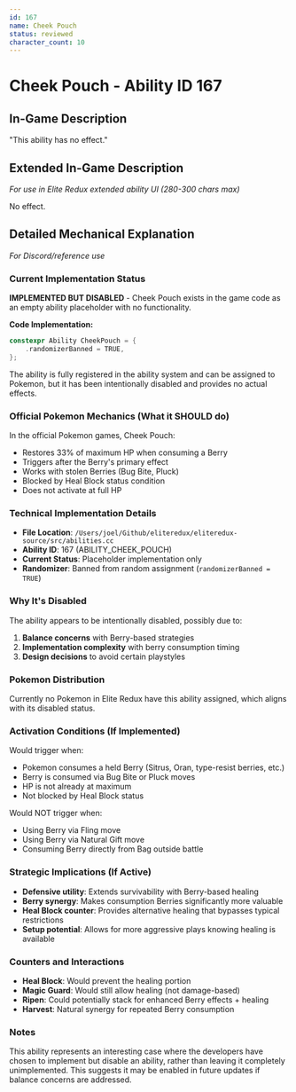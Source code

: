 ```yaml
---
id: 167
name: Cheek Pouch
status: reviewed
character_count: 10
---
```


# Cheek Pouch - Ability ID 167

## In-Game Description
"This ability has no effect."

## Extended In-Game Description
*For use in Elite Redux extended ability UI (280-300 chars max)*

No effect.

## Detailed Mechanical Explanation
*For Discord/reference use*

### Current Implementation Status
**IMPLEMENTED BUT DISABLED** - Cheek Pouch exists in the game code as an empty ability placeholder with no functionality.

**Code Implementation:**
```cpp
constexpr Ability CheekPouch = {
    .randomizerBanned = TRUE,
};
```

The ability is fully registered in the ability system and can be assigned to Pokemon, but it has been intentionally disabled and provides no actual effects.

### Official Pokemon Mechanics (What it SHOULD do)
In the official Pokemon games, Cheek Pouch:
- Restores 33% of maximum HP when consuming a Berry
- Triggers after the Berry's primary effect
- Works with stolen Berries (Bug Bite, Pluck)
- Blocked by Heal Block status condition
- Does not activate at full HP

### Technical Implementation Details
- **File Location**: `/Users/joel/Github/eliteredux/eliteredux-source/src/abilities.cc`
- **Ability ID**: 167 (ABILITY_CHEEK_POUCH)
- **Current Status**: Placeholder implementation only
- **Randomizer**: Banned from random assignment (`randomizerBanned = TRUE`)

### Why It's Disabled
The ability appears to be intentionally disabled, possibly due to:
1. **Balance concerns** with Berry-based strategies
2. **Implementation complexity** with berry consumption timing
3. **Design decisions** to avoid certain playstyles

### Pokemon Distribution
Currently no Pokemon in Elite Redux have this ability assigned, which aligns with its disabled status.

### Activation Conditions (If Implemented)
Would trigger when:
- Pokemon consumes a held Berry (Sitrus, Oran, type-resist berries, etc.)
- Berry is consumed via Bug Bite or Pluck moves
- HP is not already at maximum
- Not blocked by Heal Block status

Would NOT trigger when:
- Using Berry via Fling move
- Using Berry via Natural Gift move  
- Consuming Berry directly from Bag outside battle

### Strategic Implications (If Active)
- **Defensive utility**: Extends survivability with Berry-based healing
- **Berry synergy**: Makes consumption Berries significantly more valuable
- **Heal Block counter**: Provides alternative healing that bypasses typical restrictions
- **Setup potential**: Allows for more aggressive plays knowing healing is available

### Counters and Interactions
- **Heal Block**: Would prevent the healing portion
- **Magic Guard**: Would still allow healing (not damage-based)
- **Ripen**: Could potentially stack for enhanced Berry effects + healing
- **Harvest**: Natural synergy for repeated Berry consumption

### Notes
This ability represents an interesting case where the developers have chosen to implement but disable an ability, rather than leaving it completely unimplemented. This suggests it may be enabled in future updates if balance concerns are addressed.